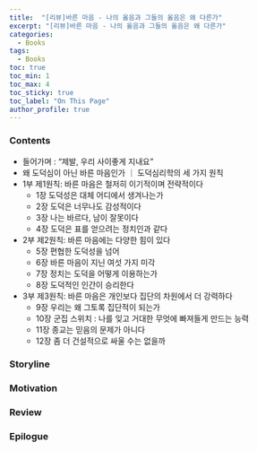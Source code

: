 ```yaml
---
title:  "[리뷰]바른 마음 - 나의 옳음과 그들의 옳음은 왜 다른가"
excerpt: "[리뷰]바른 마음 - 나의 옳음과 그들의 옳음은 왜 다른가"
categories:
  - Books
tags:
  - Books
toc: true
toc_min: 1
toc_max: 4
toc_sticky: true
toc_label: "On This Page"
author_profile: true
---
```


### Contents

* 들어가며 : “제발, 우리 사이좋게 지내요”
* 왜 도덕심이 아닌 바른 마음인가 ｜ 도덕심리학의 세 가지 원칙
* 1부 제1원칙: 바른 마음은 철저히 이기적이며 전략적이다
  * 1장 도덕성은 대체 어디에서 생겨나는가
  * 2장 도덕은 너무나도 감성적이다
  * 3장 나는 바르다, 남이 잘못이다
  * 4장 도덕은 표를 얻으려는 정치인과 같다
* 2부 제2원칙: 바른 마음에는 다양한 힘이 있다
  * 5장 편협한 도덕성을 넘어
  * 6장 바른 마음이 지닌 여섯 가지 미각
  * 7장 정치는 도덕을 어떻게 이용하는가
  * 8장 도덕적인 인간이 승리한다
* 3부 제3원칙: 바른 마음은 개인보다 집단의 차원에서 더 강력하다
  * 9장 우리는 왜 그토록 집단적이 되는가
  * 10장 군집 스위치 : 나를 잊고 거대한 무엇에 빠져들게 만드는 능력
  * 11장 종교는 믿음의 문제가 아니다
  * 12장 좀 더 건설적으로 싸울 수는 없을까

### Storyline
### Motivation
### Review
### Epilogue

